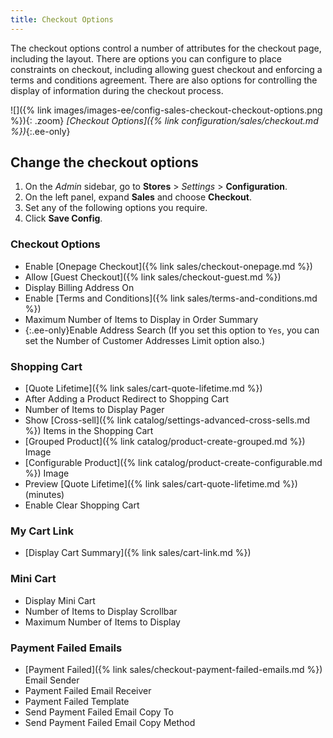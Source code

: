 ```yaml
---
title: Checkout Options
---
```


The checkout options control a number of attributes for the checkout page, including the layout. There are options you can configure to place constraints on checkout, including allowing guest checkout and enforcing a terms and conditions agreement. There are also options for controlling the display of information during the checkout process.

![]({% link images/images-ee/config-sales-checkout-checkout-options.png %}){: .zoom}
_[Checkout Options]({% link configuration/sales/checkout.md %})_{:.ee-only}

## Change the checkout options

1. On the _Admin_ sidebar, go to **Stores** > _Settings_ > **Configuration**.
1. On the left panel, expand **Sales** and choose **Checkout**.
1. Set any of the following options you require.
1. Click **Save Config**.

### Checkout Options

- Enable [Onepage Checkout]({% link sales/checkout-onepage.md %})
- Allow [Guest Checkout]({% link sales/checkout-guest.md %})
- Display Billing Address On
- Enable [Terms and Conditions]({% link sales/terms-and-conditions.md %})
- Maximum Number of Items to Display in Order Summary
- {:.ee-only}Enable Address Search (If you set this option to `Yes`, you can set the Number of Customer Addresses Limit option also.)

### Shopping Cart

- [Quote Lifetime]({% link sales/cart-quote-lifetime.md %})
- After Adding a Product Redirect to Shopping Cart
- Number of Items to Display Pager
- Show [Cross-sell]({% link catalog/settings-advanced-cross-sells.md %}) Items in the Shopping Cart
- [Grouped Product]({% link catalog/product-create-grouped.md %}) Image
- [Configurable Product]({% link catalog/product-create-configurable.md %}) Image
- Preview [Quote Lifetime]({% link sales/cart-quote-lifetime.md %}) (minutes)
- Enable Clear Shopping Cart

### My Cart Link

- [Display Cart Summary]({% link sales/cart-link.md %})

### Mini Cart

- Display Mini Cart
- Number of Items to Display Scrollbar
- Maximum Number of Items to Display

### Payment Failed Emails

- [Payment Failed]({% link sales/checkout-payment-failed-emails.md %}) Email Sender
- Payment Failed Email Receiver
- Payment Failed Template
- Send Payment Failed Email Copy To
- Send Payment Failed Email Copy Method
